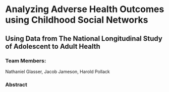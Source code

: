 # Analyzing Adverse Health Outcomes using Childhood Social Networks
## Using Data from The National Longitudinal Study of Adolescent to Adult Health

### Team Members:
Nathaniel Glasser, Jacob Jameson, Harold Pollack


### Abstract
